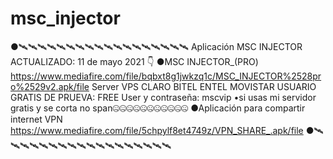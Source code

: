 # msc_injector
●🛰🛰🛰🛰🛰🛰🛰🛰🛰🛰🛰🛰🛰🛰🛰🛰🛰🛰   Aplicación MSC INJECTOR   ACTUALIZADO: 11 de mayo 2021   👇   ●MSC INJECTOR_(PRO)   https://www.mediafire.com/file/bqbxt8g1jwkzq1c/MSC_INJECTOR%2528pro%2529v2.apk/file   Server VPS CLARO BITEL ENTEL MOVISTAR   USUARIO GRATIS DE PRUEVA: FREE   User y contraseña: mscvip   •si usas mi servidor gratis y se corta no span🤐🤐🤐🤐🤐🤐🤐🤐🤐🤐🤐   ●Aplicación para compartir internet VPN   https://www.mediafire.com/file/5chpylf8et4749z/VPN_SHARE_.apk/file   ●🛰🛰🛰🛰🛰🛰🛰🛰🛰🛰🛰🛰🛰🛰🛰🛰🛰🛰
